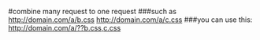 #combine many request to one request
###such as 
http://domain.com/a/b.css
http://domain.com/a/c.css
###you can use this:
http://domain.com/a/??b.css,c.css
